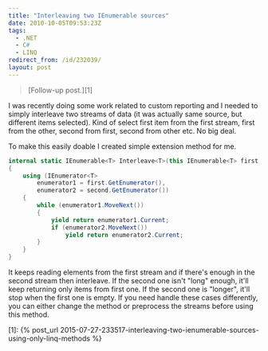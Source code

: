 ```yaml
---
title: "Interleaving two IEnumerable sources"
date: 2010-10-05T09:53:23Z
tags:
  - .NET
  - C#
  - LINQ
redirect_from: /id/232039/
layout: post
---
```

> [Follow-up post.][1]

I was recently doing some work related to custom reporting and I needed to simply interleave two streams of data (it was actually same source, but different items selected). Kind of select first item from the first stream, first from the other, second from first, second from other etc. No big deal.

To make this easily doable I created simple extension method for me.

```csharp
internal static IEnumerable<T> Interleave<T>(this IEnumerable<T> first, IEnumerable<T> second)
{
	using (IEnumerator<T>
		enumerator1 = first.GetEnumerator(),
		enumerator2 = second.GetEnumerator())
	{
		while (enumerator1.MoveNext())
		{
			yield return enumerator1.Current;
			if (enumerator2.MoveNext())
				yield return enumerator2.Current;
		}
	}
}
```

It keeps reading elements from the first stream and if there's enough in the second stream then interleave. If the second one isn't "long" enough, it'll keep returning only items from first one. If the second one is "longer", it'll stop when the first one is empty. If you need handle these cases differently, you can either change the method or preprocess the streams before using this method.

[1]: {% post_url 2015-07-27-233517-interleaving-two-ienumerable-sources-using-only-linq-methods %}
